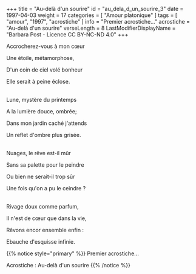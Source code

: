 +++
title = "Au-delà d'un sourire"
id = "au_dela_d_un_sourire_3"
date = 1997-04-03
weight = 17
categories = [ "Amour platonique" ]
tags = [ "amour", "1997", "acrostiche" ]
info = "Premier acrostiche..."
acrostiche = "Au-delà d'un sourire"
verseLength = 8
LastModifierDisplayName = "Barbara Post - Licence CC BY-NC-ND 4.0"
+++

Accrocherez-vous à mon cœur

Une étoile, métamorphose,

D'un coin de ciel volé bonheur

Elle serait à peine éclose.

 \
Lune, mystère du printemps

A la lumière douce, ombrée;

Dans mon jardin caché j'attends

Un reflet d'ombre plus grisée.

 \
Nuages, le rêve est-il mûr

Sans sa palette pour le peindre

Ou bien ne serait-il trop sûr

Une fois qu'on a pu le ceindre ?

 \
Rivage doux comme parfum,

Il n'est de cœur que dans la vie,

Rêvons encor ensemble enfin :

Ebauche d'esquisse infinie.

{{% notice style="primary" %}}
Premier acrostiche...

Acrostiche : Au-delà d'un sourire
{{% /notice %}}
